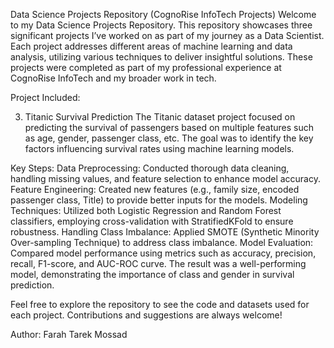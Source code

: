 Data Science Projects Repository (CognoRise InfoTech Projects)
Welcome to my Data Science Projects Repository. This repository showcases three significant projects I’ve worked on as part of my journey as a Data Scientist. Each project addresses different areas of machine learning and data analysis, utilizing various techniques to deliver insightful solutions.
These projects were completed as part of my professional experience at CognoRise InfoTech and my broader work in tech.

Project Included:

3. Titanic Survival Prediction
The Titanic dataset project focused on predicting the survival of passengers based on multiple features such as age, gender, passenger class, etc. The goal was to identify the key factors influencing survival rates using machine learning models.

Key Steps:
Data Preprocessing: Conducted thorough data cleaning, handling missing values, and feature selection to enhance model accuracy.
Feature Engineering: Created new features (e.g., family size, encoded passenger class, Title) to provide better inputs for the models.
Modeling Techniques: Utilized both Logistic Regression and Random Forest classifiers, employing cross-validation with StratifiedKFold to ensure robustness.
Handling Class Imbalance: Applied SMOTE (Synthetic Minority Over-sampling Technique) to address class imbalance.
Model Evaluation: Compared model performance using metrics such as accuracy, precision, recall, F1-score, and AUC-ROC curve.
The result was a well-performing model, demonstrating the importance of class and gender in survival prediction.

Feel free to explore the repository to see the code and datasets used for each project. Contributions and suggestions are always welcome!

Author: Farah Tarek Mossad
